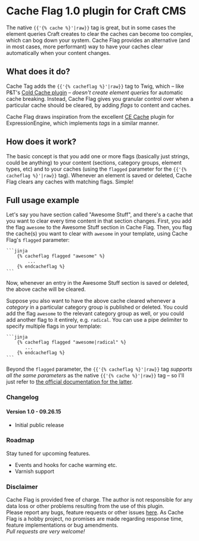 # Cache Flag 1.0 plugin for Craft CMS

The native ```{{'{% cache %}'|raw}}``` tag is great, but in some cases the element queries Craft creates to clear the caches can become too complex, which can bog down your system. Cache Flag provides an alternative (and in most cases, more performant) way to have your caches clear automatically when your content changes.  

## What does it do?

Cache Tag adds the ```{{'{% cacheflag %}'|raw}}``` tag to Twig, which – like P&T's [Cold Cache plugin](https://github.com/pixelandtonic/ColdCache) – _doesn't create element queries_ for automatic cache breaking. Instead, Cache Flag gives you granular control over when a particular cache should be cleared, by adding _flags_ to content and caches.  

Cache Flag draws inspiration from the excellent [CE Cache](http://www.causingeffect.com/software/expressionengine/ce-cache) plugin for ExpressionEngine, which implements _tags_ in a similar manner.  

## How does it work?

The basic concept is that you add one or more flags (basically just strings, could be anything) to your content (sections, category groups, element types, etc) and to your caches (using the ```flagged``` parameter for the ```{{'{% cacheflag %}'|raw}}``` tag). Whenever an element is saved or deleted, Cache Flag clears any caches with matching flags. Simple!  

## Full usage example

Let's say you have section called "Awesome Stuff", and there's a cache that you want to clear every time content in that section changes. First, you add the flag ```awesome``` to the Awesome Stuff section in Cache Flag. Then, you flag the cache(s) you want to clear with ```awesome``` in your template, using Cache Flag's ```flagged``` parameter:  


    ```jinja
        {% cacheflag flagged "awesome" %}  
            ...  
        {% endcacheflag %}
    ```

Now, whenever an entry in the Awesome Stuff section is saved or deleted, the above cache will be cleared.  

Suppose you also want to have the above cache cleared whenever a _category_ in a particular category group is published or deleted. You could add the flag ```awesome``` to the relevant category group as well, or you could add another flag to it entirely, e.g. ```radical```. You can use a pipe delimiter to specify multiple flags in your template:  


    ```jinja
        {% cacheflag flagged "awesome|radical" %}
           ...
        {% endcacheflag %}
    ```
  

Beyond the ```flagged``` parameter, the ```{{'{% cacheflag %}'|raw}}``` tag _supports all the same parameters_ as the native ```{{'{% cache %}'|raw}}``` tag – so I'll just refer to <a href="http://buildwithcraft.com/docs/templating/cache">the official documentation for the latter</a>.  


### Changelog

#### Version 1.0 - 09.26.15

* Initial public release


### Roadmap

Stay tuned for upcoming features.  

* Events and hooks for cache warming etc.
* Varnish support  


### Disclaimer

Cache Flag is provided free of charge. The author is not responsible for any data loss or other problems resulting from the use of this plugin.  
Please report any bugs, feature requests or other issues [here](https://github.com/mmikkel/CacheFlag-Craft/issues). As Cache Flag is a hobby project, no promises are made regarding response time, feature implementations or bug amendments.  
*Pull requests are very welcome!*  

### 